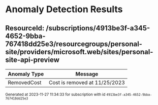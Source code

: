 # Anomaly Detection Results

## ResourceId: /subscriptions/4913be3f-a345-4652-9bba-767418dd25e3/resourcegroups/personal-site/providers/microsoft.web/sites/personal-site-api-preview

| Anomaly Type | Message |
|---|---|
|RemovedCost| Cost is removed at 11/25/2023|


<sup>Generated at 2023-11-27 11:34:33 for subscription with id `4913be3f-a345-4652-9bba-767418dd25e3`</sup>
